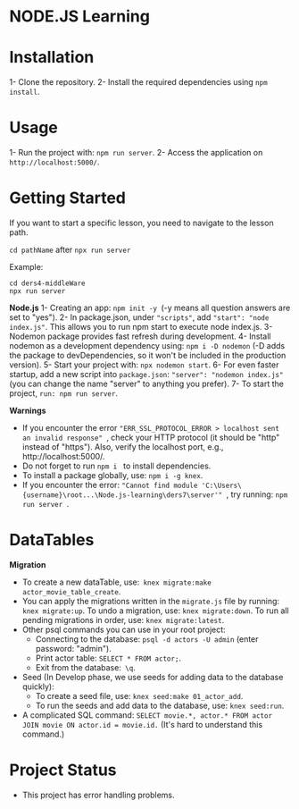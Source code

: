 # **NODE.JS Learning** 
# Installation
1- Clone the repository.
2- Install the required dependencies using `npm install`.

# Usage
1- Run the project with: `npm run server`.
2- Access the application on `http://localhost:5000/`.

# Getting Started

If you want to start a specific lesson, you need to navigate to the lesson path.

 `cd pathName` after `npx run server`

Example: 
```
cd ders4-middleWare
npx run server
```

**Node.js**
1- Creating an app: `npm init -y `(-y means all question answers are set to "yes").
2- In package.json, under `"scripts"`, add `"start": "node index.js"`. This allows you to run npm start to execute node index.js.
3- Nodemon package provides fast refresh during development.
4- Install nodemon as a development dependency using: `npm i -D nodemon` (-D adds the package to devDependencies, so it won't be included in the production version).
5- Start your project with: `npx nodemon start`.
6- For even faster startup, add a new script into `package.json`: ` "server": "nodemon index.js" ` (you can change the name "server" to anything you prefer).
7- To start the project, `run: npm run server`.


**Warnings**
- If you encounter the error  `"ERR_SSL_PROTOCOL_ERROR > localhost sent an invalid response" `, check your HTTP protocol (it should be "http" instead of "https"). 
  Also, verify the localhost port, e.g., http://localhost:5000/.
- Do not forget to run  `npm i ` to install dependencies.
- To install a package globally, use: ` npm i -g knex `.
- If you encounter the error:  `"Cannot find module 'C:\Users\{username}\root...\Node.js-learning\ders7\server'" `, try running:  `npm run server `.

# DataTables

**Migration**
- To create a new dataTable, use:` knex migrate:make actor_movie_table_create`.
- You can apply the migrations written in the `migrate.js` file by running: `knex migrate:up`. To undo a migration, use: `knex migrate:down`. To run all pending migrations in order, use: `knex migrate:latest`.
- Other psql commands you can use in your root project:
  * Connecting to the database: `psql -d actors -U admin` (enter password: "admin").
  * Print actor table: `SELECT * FROM actor;`.
  * Exit from the database:` \q`.
- Seed (In Develop phase, we use seeds for adding data to the database quickly):
  * To create a seed file, use: `knex seed:make 01_actor_add`.
  * To run the seeds and add data to the database, use: `knex seed:run`.
- A complicated SQL command: `SELECT movie.*, actor.* FROM actor JOIN movie ON actor.id = movie.id.` (It's hard to understand this command.)

# Project Status
 - This project has error handling problems.                             
